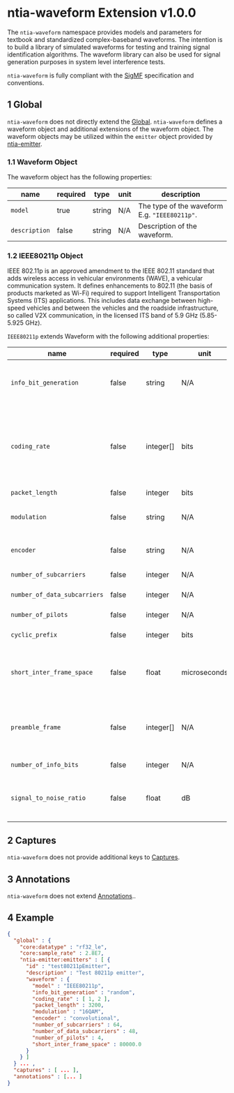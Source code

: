 # ntia-waveform Extension v1.0.0
The `ntia-waveform` namespace provides models and parameters for textbook and standardized complex-baseband waveforms. The intention is to build a library of simulated waveforms for testing and training signal identification algorithms. The waveform library can also be used for signal generation purposes in system level interference tests.   

`ntia-waveform` is fully compliant with the [SigMF](https://github.com/gnuradio/SigMF/blob/master/sigmf-spec.md#namespaces) specification and conventions.

## 1 Global
`ntia-waveform` does not directly extend the [Global](https://github.com/gnuradio/SigMF/blob/master/sigmf-spec.md#global-object). `ntia-waveform` defines a waveform object and additional extensions of the waveform object.  The waveform objects may be utilized within the `emitter` object provided by [ntia-emitter](ntia-emitter.sigmf-ext.md).

### 1.1 Waveform Object
The waveform object has the following properties:

|name|required|type|unit|description|
|----|--------------|-------|-------|-----------|
|`model`|true|string|N/A|The type of the waveform E.g. `"IEEE80211p"`.|
|`description`|false|string|N/A|Description of the waveform.|


### 1.2 IEEE80211p Object
IEEE 802.11p is an approved amendment to the IEEE 802.11 standard that adds wireless access in vehicular environments (WAVE), a vehicular communication system. It defines enhancements to 802.11 (the basis of products marketed as Wi-Fi) required to support Intelligent Transportation Systems (ITS) applications. This includes data exchange between high-speed vehicles and between the vehicles and the roadside infrastructure, so called V2X communication, in the licensed ITS band of 5.9 GHz (5.85-5.925 GHz). 

`IEEE80211p` extends Waveform with the following additional properties:

|name|required|type|unit|description|
|----|--------------|-------|-------|-----------|
|`info_bit_generation`|false|string|N/A|Model that defines information bit generation. E.g. `"PN"`.|
|`coding_rate`|false|integer[]|bits|An integer[] of length 2 of the form [k, n] that describes an encoder that generates n bits of data for every k bits of useful information.|
|`packet_length`|false|integer|bits|Packet length.|
|`modulation`|false|string|N/A|Modulation, e.g., `"BPSK"`, `"QPSK"`, `"16QAM"`, `"64QAM"`.|
|`encoder`|false|string|N/A|Description of encoder. E.g. `"Convolutional"`.|
|`number_of_subcarriers`|false|integer|N/A|Number of subcarriers.|
|`number_of_data_subcarriers`|false|integer|N/A|Number of data subcarriers.|
|`number_of_pilots`|false|integer|N/A|Number of pilots.|
|`cyclic_prefix`|false|integer|bits|Size of cyclic prefix.|
|`short_inter_frame_space`|false|float|microseconds|Time required to process a received frame and to respond with a response frame.|
|`preamble_frame`|false|integer[]|N/A|Preamble of 0's and 1's used for synchronization and to ID beginning of frame.|
|`number_of_info_bits`|false|integer|N/A|Number of information bits.|
|`signal_to_noise_ratio`|false|float|dB|Signal-to-noise ratio. If unspecified, assumed no noise present.|


## 2 Captures
`ntia-waveform` does not provide additional keys to [Captures](https://github.com/gnuradio/SigMF/blob/master/sigmf-spec.md#captures-array).

## 3 Annotations
`ntia-waveform` does not extend [Annotations](https://github.com/gnuradio/SigMF/blob/master/sigmf-spec.md#annotations-array)..

## 4 Example
```json
{
  "global" : {
    "core:datatype" : "rf32_le",
    "core:sample_rate" : 2.8E7,
    "ntia-emitter:emitters" : [ {
      "id" : "test80211pEmitter",
      "description" : "Test 80211p emitter",
      "waveform" : {
        "model" : "IEEE80211p",
        "info_bit_generation" : "random",
        "coding_rate" : [ 1, 2 ],
        "packet_length" : 3200,
        "modulation" : "16QAM",
        "encoder" : "convolutional",
        "number_of_subcarriers" : 64,
        "number_of_data_subcarriers" : 48,
        "number_of_pilots" : 4,
        "short_inter_frame_space" : 80000.0
      }
    } ]
  } ... ,
  "captures" : [ ... ],
  "annotations" : [... ]
}
```
